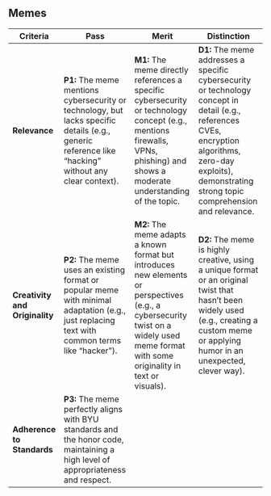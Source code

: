 ## Memes 

| **Criteria** | **Pass** | **Merit** | **Distinction** |
|------|--------------------------------------|--------------------------------------|--------------------------------------|
| **Relevance** | **P1:** The meme mentions cybersecurity or technology, but lacks specific details (e.g., generic reference like “hacking” without any clear context). | **M1:** The meme directly references a specific cybersecurity or technology concept (e.g., mentions firewalls, VPNs, phishing) and shows a moderate understanding of the topic. | **D1:** The meme addresses a specific cybersecurity or technology concept in detail (e.g., references CVEs, encryption algorithms, zero-day exploits), demonstrating strong topic comprehension and relevance. |
| **Creativity and Originality** | **P2:** The meme uses an existing format or popular meme with minimal adaptation (e.g., just replacing text with common terms like “hacker”). | **M2:** The meme adapts a known format but introduces new elements or perspectives (e.g., a cybersecurity twist on a widely used meme format with some originality in text or visuals). | **D2:** The meme is highly creative, using a unique format or an original twist that hasn’t been widely used (e.g., creating a custom meme or applying humor in an unexpected, clever way). |
| **Adherence to Standards**  | **P3:** The meme perfectly aligns with BYU standards and the honor code, maintaining a high level of appropriateness and respect. |